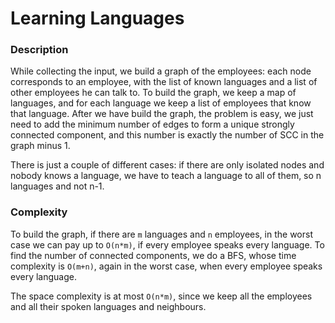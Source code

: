 # Learning Languages

### Description
While collecting the input, we build a graph of the employees: each node corresponds to an employee, with the list of known languages and a list of other employees he can talk to. To build the graph, we keep a map of languages, and for each language we keep a list of employees that know that language. After we have build the graph, the problem is easy, we just need to add the minimum number of edges to form a unique strongly connected component, and this number is exactly the number of SCC in the graph minus 1.

There is just a couple of different cases: if there are only isolated nodes and nobody knows a language, we have to teach a language to all of them, so n languages and not n-1. 

### Complexity
To build the graph, if there are `m` languages and `n` employees, in the worst case we can pay up to `O(n*m)`, if every employee speaks every language. To find the number of connected components, we do a BFS, whose time complexity is `O(m+n)`, again in the worst case, when every employee speaks every language.

The space complexity is at most `O(n*m)`, since we keep all the employees and all their spoken languages and neighbours.
